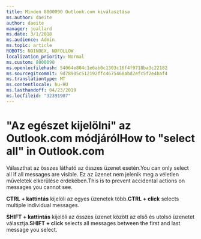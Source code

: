 ```yaml
---
title: Minden 8000090 Outlook.com kiválasztása
ms.author: daeite
author: daeite
manager: joallard
ms.date: 3/1/2018
ms.audience: Admin
ms.topic: article
ROBOTS: NOINDEX, NOFOLLOW
localization_priority: Normal
ms.custom: 8000090
ms.openlocfilehash: 54064e804c1e6ab0c1303c16f4f9718ba3c22182
ms.sourcegitcommit: 9d78905c512192ffc4675468abd2efc5f2e4baf4
ms.translationtype: MT
ms.contentlocale: hu-HU
ms.lasthandoff: 04/23/2019
ms.locfileid: "32391907"
---
```

# <a name="how-to-select-all-in-outlookcom"></a><span data-ttu-id="04014-102">"Az egészet kijelölni" az Outlook.com módjáról</span><span class="sxs-lookup"><span data-stu-id="04014-102">How to "select all" in Outlook.com</span></span>

<span data-ttu-id="04014-103">Választhat az összes látható az összes üzenet esetén.</span><span class="sxs-lookup"><span data-stu-id="04014-103">You can only select all if all messages are visible.</span></span> <span data-ttu-id="04014-104">Ez az üzenet nem jelenik meg a véletlen műveletek elkerülése érdekében.</span><span class="sxs-lookup"><span data-stu-id="04014-104">This is to prevent accidental actions on messages you cannot see.</span></span>

<span data-ttu-id="04014-105">**CTRL + kattintás** kijelöli az egyes üzenetek több.</span><span class="sxs-lookup"><span data-stu-id="04014-105">**CTRL + click** selects multiple individual messages.</span></span>

<span data-ttu-id="04014-106">**SHIFT + kattintás** kijelöli az összes üzenet között az első és utolsó üzenetet választja.</span><span class="sxs-lookup"><span data-stu-id="04014-106">**SHIFT + click** selects all messages between the first and last message you select.</span></span>